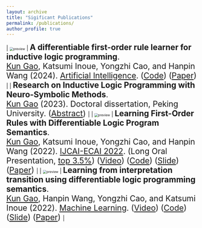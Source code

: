 ```yaml
---
layout: archive
title: "Sigificant Publications"
permalink: /publications/
author_profile: true
---
```


<!-- {% if site.author.googlescholar %}
  <div class="wordwrap">You can also find my articles on <a href="{{site.author.googlescholar}}">my Google Scholar profile</a>.</div>
{% endif %}

{% include base_path %}

{% for post in site.publications reversed %}
  {% include archive-single.html %}
{% endfor %} -->

<style>
table, td, th {
   border: none!important;
}
</style>
 
| <img src="/kun/images/head_gp.png" alt="preview" style="zoom:60%;" class="center"/> |  <span style="font-size:1.5em;"> **A differentiable first-order rule learner for inductive logic programming**.<br /><u>Kun Gao</u>, Katsumi Inoue, Yongzhi Cao, and Hanpin Wang (2024). [Artificial Intelligence](https://www.sciencedirect.com/journal/artificial-intelligence). ([Code](https://github.com/gaokun12/DFORL)) ([Paper](https://www.sciencedirect.com/science/article/pii/S0004370224000444)) </span>  | 
| <td colspan=2>  <span style="font-size:1.5em;">  **Research on Inductive Logic Programming with Neuro-Symbolic Methods**.<br /><u>Kun Gao</u> (2023). Doctoral dissertation, Peking University. ([Abstract](/kun/files/thesis_english_ads.pdf)) </span>  | 
| <img src="/kun/images/paper2.png" alt="preview" style="zoom:60%;" class="center"/> | <span style="font-size:1.5em;"> **Learning First-Order Rules with Differentiable Logic Program Semantics**.<br /><u>Kun Gao</u>, Katsumi Inoue, Yongzhi Cao, and Hanpin Wang (2022). [IJCAI-ECAI 2022](https://ijcai-22.org/). (Long Oral Presentation, <u>top 3.5%</u>) ([Video](https://www.ijcai.org/proceedings/2022/video/417)) ([Code](https://github.com/gaokun12/DFORL)) ([Slide](/kun/slides/IJCAI_2022_DFOL.pdf)) ([Paper](https://www.ijcai.org/proceedings/2022/417)) </span>  | 
| <img src="/kun/images/pape1.png" alt="preview" style="zoom:60%;" class="center"/> | <span style="font-size:1.5em;">  **Learning from interpretation transition using differentiable logic programming semantics**.<br /><u>Kun Gao</u>, Hanpin Wang, Yongzhi Cao, and Katsumi Inoue (2022). [Machine Learning](https://link.springer.com/journal/10994). ([Video](https://www.youtube.com/watch?v=M_65WZBkLAQ&t=89s)) ([Code](https://github.com/gaokun12/D-LFIT)) ([Slide](/kun/slides/D_LFIT_IJCLR.pdf)) ([Paper](https://link.springer.com/article/10.1007/s10994-021-06058-8)) </span>  | 